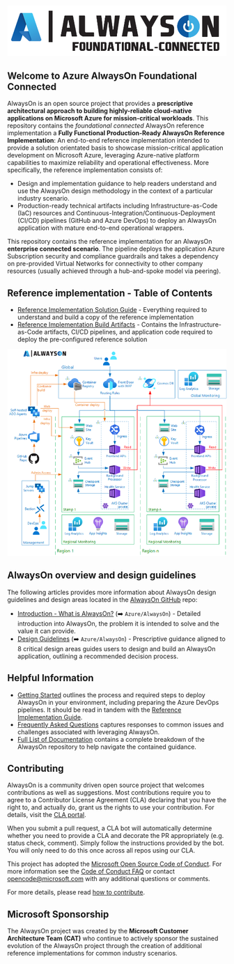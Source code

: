 [![Always On Application](./icon.png "Azure AlwaysOn Foundational Connected")](./README.md)

## Welcome to Azure AlwaysOn Foundational Connected

AlwaysOn is an open source project that provides a **prescriptive architectural approach to building highly-reliable cloud-native applications on Microsoft Azure for mission-critical workloads**. This repository contains the *foundational connected* AlwaysOn reference implementation a **Fully Functional Production-Ready AlwaysOn Reference Implementation**:
An end-to-end reference implementation intended to provide a solution orientated basis to showcase mission-critical application development on Microsoft Azure, leveraging Azure-native platform capabilities to maximize reliability and operational effectiveness. More specifically, the reference implementation consists of:

- Design and implementation guidance to help readers understand and use the AlwaysOn design methodology in the context of a particular industry scenario.
- Production-ready technical artifacts including Infrastructure-as-Code (IaC) resources and Continuous-Integration/Continuous-Deployment (CI/CD) pipelines (GitHub and Azure DevOps) to deploy an AlwaysOn application with mature end-to-end operational wrappers.

This repository contains the reference implementation for an AlwaysOn **enterprise connected scenario**. The pipeline deploys the application Azure Subscription security and compliance guardrails and takes a dependency on pre-provided Virtual Networks for connectivity to other company resources (usually achieved through a hub-and-spoke model via peering).

## Reference implementation - Table of Contents

- [Reference Implementation Solution Guide](./docs/reference-implementation/README.md) - Everything required to understand and build a copy of the reference implementation
- [Reference Implementation Build Artifacts](./src/infra/README.md) - Contains the Infrastructure-as-Code artifacts, CI/CD pipelines, and application code required to deploy the pre-configured reference solution

![Architecture overview](/docs/media/Architecture-Foundational-Connected.png)

## AlwaysOn overview and design guidelines

The following articles provides more information about AlwaysOn design guidelines and design areas located in the [AlwaysOn GitHub](https://github.com/Azure/AlwaysOn) repo:

- [Introduction - What is AlwaysOn?](https://github.com/Azure/AlwaysOn/blob/main/docs/introduction/README.md) (➡️ `Azure/AlwaysOn`) - Detailed introduction into AlwaysOn, the problem it is intended to solve and the value it can provide.
- [Design Guidelines](https://github.com/Azure/AlwaysOn/blob/main/docs/design-methodology/README.md) (➡️ `Azure/AlwaysOn`) - Prescriptive guidance aligned to 8 critical design areas guides users to design and build an AlwaysOn application, outlining a recommended decision process.

## Helpful Information

- [Getting Started](./docs/reference-implementation/Getting-Started.md) outlines the process and required steps to deploy AlwaysOn in your environment, including preparing the Azure DevOps pipelines. It should be read in tandem with the [Reference Implementation Guide](./docs/reference-implementation/README.md).
- [Frequently Asked Questions](./docs/reference-implementation/FAQ.md) captures responses to common issues and challenges associated with leveraging AlwaysOn.
- [Full List of Documentation](./docs/README.md) contains a complete breakdown of the AlwaysOn repository to help navigate the contained guidance.

## Contributing

AlwaysOn is a community driven open source project that welcomes contributions as well as suggestions. Most contributions require you to agree to a
Contributor License Agreement (CLA) declaring that you have the right to, and actually do, grant us the rights to use your contribution. For details, visit the [CLA portal](https://cla.opensource.microsoft.com).

When you submit a pull request, a CLA bot will automatically determine whether you need to provide a CLA and decorate the PR appropriately (e.g. status check, comment). Simply follow the instructions provided by the bot. You will only need to do this once across all repos using our CLA.

This project has adopted the [Microsoft Open Source Code of Conduct](https://opensource.microsoft.com/codeofconduct/).
For more information see the [Code of Conduct FAQ](https://opensource.microsoft.com/codeofconduct/faq/) or
contact [opencode@microsoft.com](mailto:opencode@microsoft.com) with any additional questions or comments.

For more details, please read [how to contribute](./CONTRIBUTE.md).

## Microsoft Sponsorship

The AlwaysOn project was created by the **Microsoft Customer Architecture Team (CAT)** who continue to actively sponsor the sustained evolution of the AlwaysOn project through the creation of additional reference implementations for common industry scenarios.
